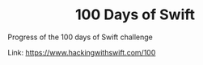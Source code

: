 <h1 align="center">
  100 Days of Swift
</h1> 

Progress of the 100 days of Swift challenge

Link: https://www.hackingwithswift.com/100
